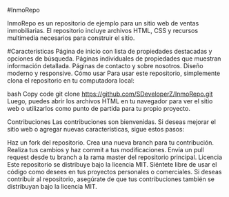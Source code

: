 #InmoRepo

InmoRepo es un repositorio de ejemplo para un sitio web de ventas inmobiliarias. El repositorio incluye archivos HTML, CSS y recursos multimedia necesarios para construir el sitio.

#Características
Página de inicio con lista de propiedades destacadas y opciones de búsqueda.
Páginas individuales de propiedades que muestran información detallada.
Páginas de contacto y sobre nosotros.
Diseño moderno y responsive.
Cómo usar
Para usar este repositorio, simplemente clona el repositorio en tu computadora local:

bash
Copy code
git clone https://github.com/SDeveloperZ/InmoRepo.git
Luego, puedes abrir los archivos HTML en tu navegador para ver el sitio web o utilizarlos como punto de partida para tu propio proyecto.

Contribuciones
Las contribuciones son bienvenidas. Si deseas mejorar el sitio web o agregar nuevas características, sigue estos pasos:

Haz un fork del repositorio.
Crea una nueva branch para tu contribución.
Realiza tus cambios y haz commit a tus modificaciones.
Envía un pull request desde tu branch a la rama master del repositorio principal.
Licencia
Este repositorio se distribuye bajo la licencia MIT. Siéntete libre de usar el código como desees en tus proyectos personales o comerciales. Si deseas contribuir al repositorio, asegúrate de que tus contribuciones también se distribuyan bajo la licencia MIT.
